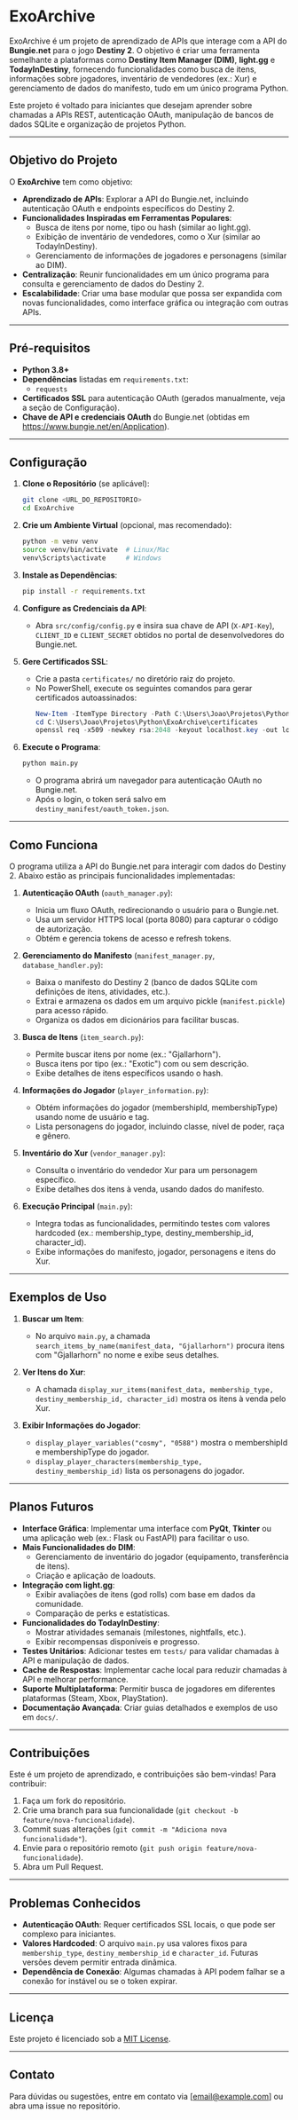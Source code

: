 # ExoArchive

ExoArchive é um projeto de aprendizado de APIs que interage com a API do **Bungie.net** para o jogo **Destiny 2**. O objetivo é criar uma ferramenta semelhante a plataformas como **Destiny Item Manager (DIM)**, **light.gg** e **TodayInDestiny**, fornecendo funcionalidades como busca de itens, informações sobre jogadores, inventário de vendedores (ex.: Xur) e gerenciamento de dados do manifesto, tudo em um único programa Python.

Este projeto é voltado para iniciantes que desejam aprender sobre chamadas a APIs REST, autenticação OAuth, manipulação de bancos de dados SQLite e organização de projetos Python.

---

## Objetivo do Projeto

O **ExoArchive** tem como objetivo:

- **Aprendizado de APIs**: Explorar a API do Bungie.net, incluindo autenticação OAuth e endpoints específicos do Destiny 2.
- **Funcionalidades Inspiradas em Ferramentas Populares**:
  - Busca de itens por nome, tipo ou hash (similar ao light.gg).
  - Exibição de inventário de vendedores, como o Xur (similar ao TodayInDestiny).
  - Gerenciamento de informações de jogadores e personagens (similar ao DIM).
- **Centralização**: Reunir funcionalidades em um único programa para consulta e gerenciamento de dados do Destiny 2.
- **Escalabilidade**: Criar uma base modular que possa ser expandida com novas funcionalidades, como interface gráfica ou integração com outras APIs.

---

## Pré-requisitos

- **Python 3.8+**
- **Dependências** listadas em `requirements.txt`:
  - `requests`
- **Certificados SSL** para autenticação OAuth (gerados manualmente, veja a seção de Configuração).
- **Chave de API e credenciais OAuth** do Bungie.net (obtidas em https://www.bungie.net/en/Application).

---

## Configuração

1. **Clone o Repositório** (se aplicável):

   ```bash
   git clone <URL_DO_REPOSITORIO>
   cd ExoArchive
   ```

2. **Crie um Ambiente Virtual** (opcional, mas recomendado):

   ```bash
   python -m venv venv
   source venv/bin/activate  # Linux/Mac
   venv\Scripts\activate     # Windows
   ```

3. **Instale as Dependências**:

   ```bash
   pip install -r requirements.txt
   ```

4. **Configure as Credenciais da API**:

   - Abra `src/config/config.py` e insira sua chave de API (`X-API-Key`), `CLIENT_ID` e `CLIENT_SECRET` obtidos no portal de desenvolvedores do Bungie.net.

5. **Gere Certificados SSL**:

   - Crie a pasta `certificates/` no diretório raiz do projeto.
   - No PowerShell, execute os seguintes comandos para gerar certificados autoassinados:
     ```powershell
     New-Item -ItemType Directory -Path C:\Users\Joao\Projetos\Python\ExoArchive\certificates -Force
     cd C:\Users\Joao\Projetos\Python\ExoArchive\certificates
     openssl req -x509 -newkey rsa:2048 -keyout localhost.key -out localhost.crt -days 365 -nodes -subj "/C=PT/ST=Estado/L=Cidade/O=MinhaApp/CN=localhost"
     ```

6. **Execute o Programa**:

   ```bash
   python main.py
   ```

   - O programa abrirá um navegador para autenticação OAuth no Bungie.net.
   - Após o login, o token será salvo em `destiny_manifest/oauth_token.json`.

---

## Como Funciona

O programa utiliza a API do Bungie.net para interagir com dados do Destiny 2. Abaixo estão as principais funcionalidades implementadas:

1. **Autenticação OAuth** (`oauth_manager.py`):

   - Inicia um fluxo OAuth, redirecionando o usuário para o Bungie.net.
   - Usa um servidor HTTPS local (porta 8080) para capturar o código de autorização.
   - Obtém e gerencia tokens de acesso e refresh tokens.

2. **Gerenciamento do Manifesto** (`manifest_manager.py`, `database_handler.py`):

   - Baixa o manifesto do Destiny 2 (banco de dados SQLite com definições de itens, atividades, etc.).
   - Extrai e armazena os dados em um arquivo pickle (`manifest.pickle`) para acesso rápido.
   - Organiza os dados em dicionários para facilitar buscas.

3. **Busca de Itens** (`item_search.py`):

   - Permite buscar itens por nome (ex.: "Gjallarhorn").
   - Busca itens por tipo (ex.: "Exotic") com ou sem descrição.
   - Exibe detalhes de itens específicos usando o hash.

4. **Informações do Jogador** (`player_information.py`):

   - Obtém informações do jogador (membershipId, membershipType) usando nome de usuário e tag.
   - Lista personagens do jogador, incluindo classe, nível de poder, raça e gênero.

5. **Inventário do Xur** (`vendor_manager.py`):

   - Consulta o inventário do vendedor Xur para um personagem específico.
   - Exibe detalhes dos itens à venda, usando dados do manifesto.

6. **Execução Principal** (`main.py`):
   - Integra todas as funcionalidades, permitindo testes com valores hardcoded (ex.: membership_type, destiny_membership_id, character_id).
   - Exibe informações do manifesto, jogador, personagens e itens do Xur.

---

## Exemplos de Uso

1. **Buscar um Item**:

   - No arquivo `main.py`, a chamada `search_items_by_name(manifest_data, "Gjallarhorn")` procura itens com "Gjallarhorn" no nome e exibe seus detalhes.

2. **Ver Itens do Xur**:

   - A chamada `display_xur_items(manifest_data, membership_type, destiny_membership_id, character_id)` mostra os itens à venda pelo Xur.

3. **Exibir Informações do Jogador**:
   - `display_player_variables("cosmy", "0588")` mostra o membershipId e membershipType do jogador.
   - `display_player_characters(membership_type, destiny_membership_id)` lista os personagens do jogador.

---

## Planos Futuros

- **Interface Gráfica**: Implementar uma interface com **PyQt**, **Tkinter** ou uma aplicação web (ex.: Flask ou FastAPI) para facilitar o uso.
- **Mais Funcionalidades do DIM**:
  - Gerenciamento de inventário do jogador (equipamento, transferência de itens).
  - Criação e aplicação de loadouts.
- **Integração com light.gg**:
  - Exibir avaliações de itens (god rolls) com base em dados da comunidade.
  - Comparação de perks e estatísticas.
- **Funcionalidades do TodayInDestiny**:
  - Mostrar atividades semanais (milestones, nightfalls, etc.).
  - Exibir recompensas disponíveis e progresso.
- **Testes Unitários**: Adicionar testes em `tests/` para validar chamadas à API e manipulação de dados.
- **Cache de Respostas**: Implementar cache local para reduzir chamadas à API e melhorar performance.
- **Suporte Multiplataforma**: Permitir busca de jogadores em diferentes plataformas (Steam, Xbox, PlayStation).
- **Documentação Avançada**: Criar guias detalhados e exemplos de uso em `docs/`.

---

## Contribuições

Este é um projeto de aprendizado, e contribuições são bem-vindas! Para contribuir:

1. Faça um fork do repositório.
2. Crie uma branch para sua funcionalidade (`git checkout -b feature/nova-funcionalidade`).
3. Commit suas alterações (`git commit -m "Adiciona nova funcionalidade"`).
4. Envie para o repositório remoto (`git push origin feature/nova-funcionalidade`).
5. Abra um Pull Request.

---

## Problemas Conhecidos

- **Autenticação OAuth**: Requer certificados SSL locais, o que pode ser complexo para iniciantes.
- **Valores Hardcoded**: O arquivo `main.py` usa valores fixos para `membership_type`, `destiny_membership_id` e `character_id`. Futuras versões devem permitir entrada dinâmica.
- **Dependência de Conexão**: Algumas chamadas à API podem falhar se a conexão for instável ou se o token expirar.

---

## Licença

Este projeto é licenciado sob a [MIT License](LICENSE).

---

## Contato

Para dúvidas ou sugestões, entre em contato via [email@example.com] ou abra uma issue no repositório.
